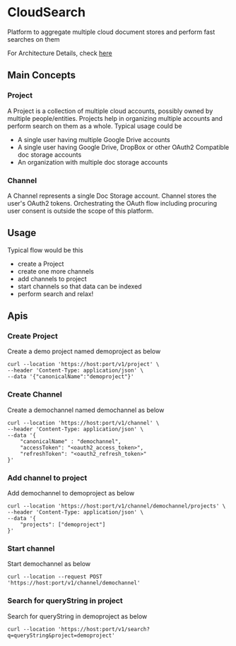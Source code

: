 # CloudSearch
Platform to aggregate multiple cloud document stores and perform fast searches on them

For Architecture Details, check [here](https://docs.google.com/document/d/1S3Or46YBN5vmh5twAFsmhrHvNwaAG-w3nnZ_AfgPGYM/edit?usp=sharing)

## Main Concepts

### Project
A Project is a collection of multiple cloud accounts, possibly owned by multiple people/entities.
Projects help in organizing multiple accounts and perform search on them as a whole.
Typical usage could be
- A single user having multiple Google Drive accounts
- A single user having Google Drive, DropBox or other OAuth2 Compatible doc storage accounts
- An organization with multiple doc storage accounts

### Channel
A Channel represents a single Doc Storage account.
Channel stores the user's OAuth2 tokens. Orchestrating the OAuth flow including procuring user consent is outside the scope of this platform.

## Usage
Typical flow would be this
- create a Project
- create one more channels
- add channels to project
- start channels so that data can be indexed
- perform search and relax!

## Apis

### Create Project
Create a demo project named demoproject as below
```
curl --location 'https://host:port/v1/project' \
--header 'Content-Type: application/json' \
--data '{"canonicalName":"demoproject"}'
```

### Create Channel
Create a demochannel named demochannel as below
```
curl --location 'https://host:port/v1/channel' \
--header 'Content-Type: application/json' \
--data '{
    "canonicalName" : "demochannel",
    "accessToken": "<oauth2_access_token>",
    "refreshToken": "<oauth2_refresh_token>"
}'
```

### Add channel to project
Add demochannel to demoproject as below
```
curl --location 'https://host:port/v1/channel/demochannel/projects' \
--header 'Content-Type: application/json' \
--data '{
    "projects": ["demoproject"]
}'
```

### Start channel
Start demochannel as below
```
curl --location --request POST 'https://host:port/v1/channel/demochannel'
```

### Search for queryString in project
Search for queryString in demoproject as below
```
curl --location 'https://host:port/v1/search?q=queryString&project=demoproject'
```
